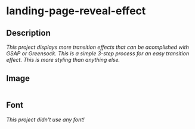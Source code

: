 # landing-page-reveal-effect

## Description 

_This project displays more transition effects that can be acomplished with GSAP or Greensock. This is a simple 3-step process for an easy transition effect. This is more styling than anything else._

## Image

![]()

## Font

_This project didn't use any font!_